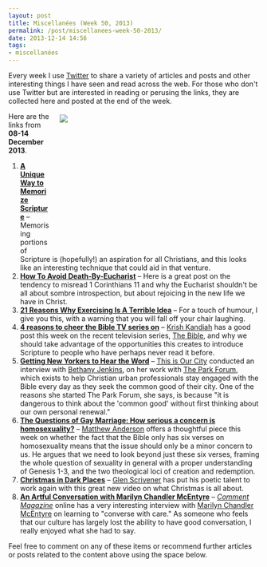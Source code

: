```yaml
---
layout: post
title: Miscellanées (Week 50, 2013)
permalink: /post/miscellanees-week-50-2013/
date: 2013-12-14 14:56
tags:
- miscellanées
---
```

Every week I use <a href="http://twitter.com/jakebelder">Twitter</a> to share a variety of articles and posts and other interesting things I have seen and read across the web. For those who don't use Twitter but are interested in reading or perusing the links, they are collected here and posted at the end of the week.

<div style="float: right; margin: 5px 1px 0px 20px; width: 400px; height: 265px;"><img src="https://dl.dropboxusercontent.com/u/3897986/Jake%20Blog%20Images/serious_conversation2.jpg"></div>
Here are the links from <strong>08-14 December 2013</strong>.

<ol>
<li><strong><a href="http://bit.ly/1dlyC4D">A Unique Way to Memorize Scripture</a></strong> – Memorising portions of Scripture is (hopefully!) an aspiration for all Christians, and this looks like an interesting technique that could aid in that venture.</li>

<li><strong><a href="http://bit.ly/1dlzG8C">How To Avoid Death-By-Eucharist</a></strong> – Here is a great post on the tendency to misread 1 Corinthians 11 and why the Eucharist shouldn't be all about sombre introspection, but about rejoicing in the new life we have in Christ.</li>

<li><strong><a href="http://bit.ly/J2FUAJ">21 Reasons Why Exercising Is A Terrible Idea</a></strong> – For a touch of humour, I give you this, with a warning that you will fall off your chair laughing.</li>

<li><strong><a href="http://bit.ly/1gZ4ezr">4 reasons to cheer the Bible TV series on</a></strong> – <a href="http://twitter.com/krishk">Krish Kandiah</a> has a good post this week on the recent television series, <a href="http://www.channel5.com/shows/the-bible">The Bible</a>, and why we should take advantage of the opportunities this creates to introduce Scripture to people who have perhaps never read it before.</li>

<li><strong><a href="http://bit.ly/19h1lZ2">Getting New Yorkers to Hear the Word</a></strong> – <a href="http://twitter.com/ct_city">This is Our City</a> conducted an interview with <a href="http://twitter.com/BethanyJenkins">Bethany Jenkins</a>, on her work with <a href="http://theparkforum.org">The Park Forum</a>, which exists to help Christian urban professionals stay engaged with the Bible every day as they seek the common good of their city. One of the reasons she started The Park Forum, she says, is because "it is dangerous to think about the 'common good' without first thinking about our own personal renewal."</li>

<li><strong><a href="http://bit.ly/1goKXtP">The Questions of Gay Marriage: How serious a concern is homosexuality?</a></strong> – <a href="http://twitter.com/mattleeanderson">Matthew Anderson</a> offers a thoughtful piece this week on whether the fact that the Bible only has six verses on homosexuality means that the issue should only be a minor concern to us. He argues that we need to look beyond just these six verses, framing the whole question of sexuality in general with a proper understanding of Genesis 1-3, and the two theological loci of creation and redemption.</li>

<li><strong><a href="http://youtu.be/l7yvSeVVPTc">Christmas in Dark Places</a></strong> – <a href="http://twitter.com/glenscrivener">Glen Scrivener</a> has put his poetic talent to work again with this great new video on what Christmas is all about.</li>

<li><strong><a href="http://bit.ly/Jedhk1">An Artful Conversation with Marilyn Chandler McEntyre</a></strong> – <a href="http://www.cardus.ca/comment"><em>Comment Magazine</em></a> online has a very interesting interview with <a href="http://www.westmont.edu/_academics/departments/english/dr-marilyn-chandler-mcentyre.html">Marilyn Chandler McEntyre</a> on learning to "converse with care." As someone who feels that our culture has largely lost the ability to have good conversation, I really enjoyed what she had to say.</li>
</ol>

Feel free to comment on any of these items or recommend further articles or posts related to the content above using the space below.
